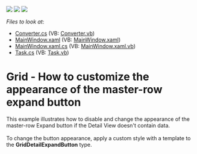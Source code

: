<!-- default badges list -->
![](https://img.shields.io/endpoint?url=https://codecentral.devexpress.com/api/v1/VersionRange/128647736/12.1.7%2B)
[![](https://img.shields.io/badge/Open_in_DevExpress_Support_Center-FF7200?style=flat-square&logo=DevExpress&logoColor=white)](https://supportcenter.devexpress.com/ticket/details/E4237)
[![](https://img.shields.io/badge/📖_How_to_use_DevExpress_Examples-e9f6fc?style=flat-square)](https://docs.devexpress.com/GeneralInformation/403183)
<!-- default badges end -->
<!-- default file list -->
*Files to look at*:

* [Converter.cs](./CS/MasterExpandButtonDisabling/Converter.cs) (VB: [Converter.vb](./VB/MasterExpandButtonDisabling/Converter.vb))
* [MainWindow.xaml](./CS/MasterExpandButtonDisabling/MainWindow.xaml) (VB: [MainWindow.xaml](./VB/MasterExpandButtonDisabling/MainWindow.xaml))
* [MainWindow.xaml.cs](./CS/MasterExpandButtonDisabling/MainWindow.xaml.cs) (VB: [MainWindow.xaml.vb](./VB/MasterExpandButtonDisabling/MainWindow.xaml.vb))
* [Task.cs](./CS/MasterExpandButtonDisabling/Task.cs) (VB: [Task.vb](./VB/MasterExpandButtonDisabling/Task.vb))
<!-- default file list end -->
# Grid - How to customize the appearance of the master-row expand button


<p>This example illustrates how to disable and change the appearance of the master-row Expand button if the Detail View doesn't contain data.<br><br>To change the button appearance, apply a custom style with a template to the <strong>GridDetailExpandButton</strong> type.</p>

<br/>


